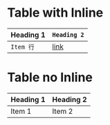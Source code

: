 # Table with Inline

| Heading 1 | `Heading 2`            |
| --------- | ---------------------- |
| `Item 行` | [link](https://行.com) |

# Table no Inline

| Heading 1 | Heading 2 |
| --------- | --------- |
| Item 1    | Item 2    |
